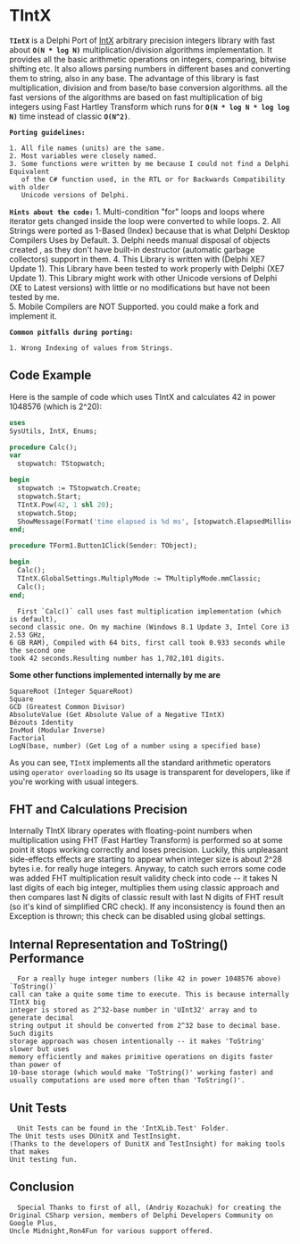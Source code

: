 TIntX
====

 **`TIntX`** is a Delphi Port of [IntX](https://github.com/devoyster/IntXLib) arbitrary precision integers library with fast about **`O(N * log N)`** multiplication/division algorithms implementation. It provides all the basic arithmetic operations on integers, comparing, bitwise shifting etc. It also allows parsing numbers in different bases and converting them to string, also in any base. The advantage of this library is fast multiplication, division and from base/to base conversion algorithms. all the fast versions of the algorithms are based on fast multiplication of big integers using Fast Hartley Transform which runs for **`O(N * log N * log log N)`** time instead of classic **`O(N^2)`**.

**`Porting guidelines:`**

    1. All file names (units) are the same. 
    2. Most variables were closely named. 
    3. Some functions were written by me because I could not find a Delphi Equivalent
       of the C# function used, in the RTL or for Backwards Compatibility with older
       Unicode versions of Delphi.

    
**`Hints about the code:`**
    1.  Multi-condition "for" loops and loops where iterator gets changed inside 
      the loop were converted to while loops. 
    2.  All Strings were ported as 1-Based (Index) because that is what Delphi Desktop 
       Compilers Uses by Default.
    3.  Delphi needs manual disposal of objects created , as they don't have built-in 
        destructor (automatic garbage collectors) support in them.
    4.  This Library is written with (Delphi XE7 Update 1). 
        This Library have been tested to work properly with 
        Delphi (XE7 Update 1). 
        This Library might work with other Unicode versions of Delphi (XE to Latest 
        versions) with little or no modifications but have not been tested by me.   
    5.  Mobile Compilers are NOT Supported. you could make a fork and implement it.
  
   
**`Common pitfalls during porting:`**

    1. Wrong Indexing of values from Strings.

Code Example
------------

Here is the sample of code which uses TIntX and calculates 42 in power 1048576 (which is 2^20):

```pascal
uses
SysUtils, IntX, Enums;

procedure Calc();
var
  stopwatch: TStopwatch;

begin
  stopwatch := TStopwatch.Create;
  stopwatch.Start;
  TIntX.Pow(42, 1 shl 20);
  stopwatch.Stop;
  ShowMessage(Format('time elapsed is %d ms', [stopwatch.ElapsedMilliseconds]));
end;

procedure TForm1.Button1Click(Sender: TObject);

begin
  Calc();
  TIntX.GlobalSettings.MultiplyMode := TMultiplyMode.mmClassic;
  Calc();
end;
```

      First `Calc()` call uses fast multiplication implementation (which is default), 
    second classic one. On my machine (Windows 8.1 Update 3, Intel Core i3 2.53 GHz, 
    6 GB RAM), Compiled with 64 bits, first call took 0.933 seconds while the second one 
    took 42 seconds.Resulting number has 1,702,101 digits.

**Some other functions implemented internally by me are**

	
	SquareRoot (Integer SquareRoot) 
	Square 
	GCD (Greatest Common Divisor) 
	AbsoluteValue (Get Absolute Value of a Negative TIntX)
	Bézouts Identity
	InvMod (Modular Inverse)
	Factorial
	LogN(base, number) (Get Log of a number using a specified base)

As you can see, `TIntX` implements all the standard arithmetic operators using `operator overloading` so its usage is transparent for developers, like if you're working with usual integers.

FHT and Calculations Precision
------------------------------

Internally TIntX library operates with floating-point numbers when multiplication using FHT (Fast Hartley Transform) is performed so at some point it stops working correctly and loses precision. Luckily, this unpleasant side-effects effects are starting to appear when integer size is about 2^28 bytes i.e. for really huge integers. Anyway, to catch such errors some code was added FHT multiplication result validity check into code -- it takes N last digits of each big integer, multiplies them using classic approach and then compares last N digits of classic result with last N digits of FHT result (so it's kind of simplified CRC check). If any inconsistency is found then an Exception is thrown; this check can be disabled using global settings.

Internal Representation and ToString() Performance
--------------------------------------------------

      For a really huge integer numbers (like 42 in power 1048576 above) `ToString()` 
    call can take a quite some time to execute. This is because internally TIntX big 
    integer is stored as 2^32-base number in 'UInt32' array and to generate decimal 
    string output it should be converted from 2^32 base to decimal base. Such digits 
    storage approach was chosen intentionally -- it makes 'ToString' slower but uses 
    memory efficiently and makes primitive operations on digits faster than power of 
    10-base storage (which would make 'ToString()' working faster) and 
    usually computations are used more often than 'ToString()'.

Unit Tests
--------------------------------------------------
      Unit Tests can be found in the 'IntXLib.Test' Folder.
    The Unit tests uses DUnitX and TestInsight. 
    (Thanks to the developers of DunitX and TestInsight) for making tools that makes 
    Unit testing fun.

Conclusion
--------------------------------------------------

      Special Thanks to first of all, (Andriy Kozachuk) for creating the 
    Original CSharp version, members of Delphi Developers Community on Google Plus,
    Uncle Midnight,Ron4Fun for various support offered.
